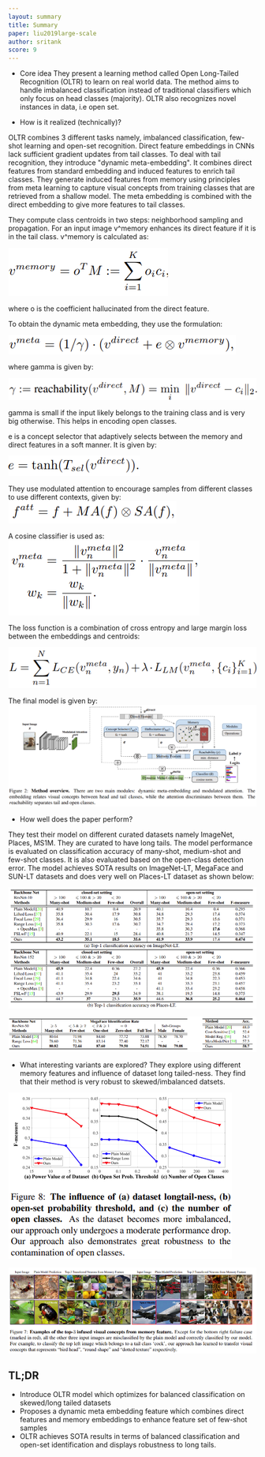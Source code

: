 ```yaml
---
layout: summary
title: Summary
paper: liu2019large-scale
author: sritank
score: 9
---
```


* Core idea
They present a learning method called Open Long-Tailed Recognition (OLTR) to learn on real world data. The method aims to handle imbalanced classification instead of traditional classifiers which only focus on head classes (majority). OLTR also recognizes novel instances in data, i.e open set. 

* How is it realized (technically)?

OLTR combines 3 different tasks namely, imbalanced classification, few-shot learning and open-set recognition. Direct feature embeddings in CNNs lack sufficient gradient updates from tail classes. To deal with tail recognition, they introduce "dynamic meta-embedding". It combines direct features from standard embedding and induced features to enrich tail classes. They generate induced features from memory using principles from meta learning to capture visual concepts from training classes that are retrieved from a shallow model. The meta embedding is combined with the direct embedding to give more features to tail classes.

They compute class centroids in two steps: neighborhood sampling and propagation. For an input image v^memory enhances its direct feature if it is in the tail class. v^memory is calculated as:

![memory embedding](liu2019large-scale_1a.png)

where o is the coefficient hallucinated from the direct feature.

To obtain the dynamic meta embedding, they use the formulation:

![dynamic embedding](liu2019large-scale_1b.png)

where gamma is given by:

![gamma](liu2019large-scale_1c.png)

gamma is small if the input likely belongs to the training class and is very big otherwise. This helps in encoding open classes.

e is a concept selector that adaptively selects between the memory and direct features in a soft manner. It is given by:

![concept selector e](liu2019large-scale_1d.png)

They use modulated attention to encourage samples from different classes to use different contexts, given by:
![attention](liu2019large-scale_1e.png)

A cosine classifier is used as:
![cosine classifier](liu2019large-scale_1f.png)

The loss function is a combination of cross entropy and large margin loss between the embeddings and centroids:

![loss](liu2019large-scale_1g.png)

The final model is given by:
![OLTR model](liu2019large-scale_1h.png)




* How well does the paper perform?

They test their model on different curated datasets namely ImageNet, Places, MS1M. They are curated to have long tails. The model performance is evaluated on classification accuracy of many-shot, medium-shot and few-shot classes. It is also evaluated based on the open-class detection error.
The model achieves SOTA results on ImageNet-LT, MegaFace and SUN-LT datasets and does very well on Places-LT dataset as shown below:

![performance 1](liu2019large-scale_1i.png)

![performance 2](liu2019large-scale_1j.png)

* What interesting variants are explored?
They explore using different memory features and influence of dataset long tailed-ness. They find that their method is very robust to skewed/imbalanced datsets.

![robustness](liu2019large-scale_1k.png)

![learnt meta feature](liu2019large-scale_1l.png)


## TL;DR
* Introduce OLTR model which optimizes for balanced classification on skewed/long tailed datasets
* Proposes a dynamic meta embedding feature which combines direct features and memory embeddings to enhance feature set of few-shot samples
* OLTR achieves SOTA results in terms of balanced classification and open-set identification and displays robustness to long tails.

